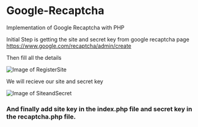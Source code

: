 # Google-Recaptcha
Implementation of  Google Recaptcha with PHP

Initial Step is getting the site and secret key from google recaptcha page
https://www.google.com/recaptcha/admin/create

Then fill all the details

![Image of RegisterSite](https://raw.githubusercontent.com/asis-parajuli/Google-Recaptcha/master/register%20a%20new%20site.png)

We will recieve our site and secret key 

![Image of SiteandSecret](https://raw.githubusercontent.com/asis-parajuli/Google-Recaptcha/master/site%20and%20secret%20key.png)

### And finally add site key in the index.php file and secret key in the recaptcha.php file.
